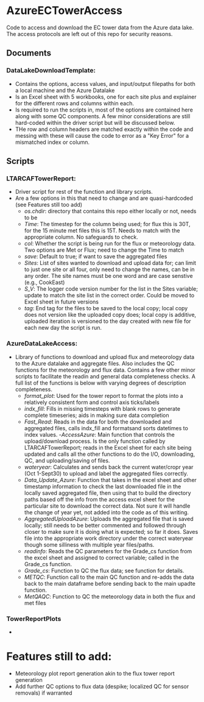 # AzureECTowerAccess
Code to access and download the EC tower data from the Azure data lake. The access protocols are left out of this repo for security reasons.

## Documents

### DataLakeDownloadTemplate:
- Contains the options, access values, and input/output filepaths for both a local machine and the Azure Datalake
- Is an Excel sheet with 5 workbooks, one for each site plus and explainer for the different rows and columns within each.
- Is required to run the scripts in, most of the options are contained here along with some QC components. A few minor considerations are still hard-coded within the driver script but will be discussed below.
- THe row and column headers are matched exactly within the code and messing with these will cause the code to error as a "Key Error" for a mismatched index or column.


## Scripts

### LTARCAFTowerReport:
- Driver script for rest of the function and library scripts. 
- Are a few options in this that need to change and are quasi-hardcoded (see Features still too add)
    - *os.chdir*: directory that contains this repo either locally or not, needs to be 
    - *Time*: The timestep for the column being used; for flux this is 30T, for the 15 minute met files this is 15T. Needs to match with the appropriate column. No safeguards to check.
    - *col*: Whether the script is being run for the flux or meteorology data. Two options are Met or Flux; need to change the Time to match
    - *save*: Default to true; if want to save the aggregated files
    - *Sites*: List of sites wanted to download and upload data for; can limit to just one site or all four, only need to change the names, can be in any order. The site names must be one word and are case senstive (e.g., CookEast)
    - *S_V*: The logger code version number for the list in the Sites variable; update to match the site list in the correct order. Could be moved to Excel sheet in future versions
    - *tag*: End tag for the files to be saved to the local copy; local copy does not version like the uploaded copy does; local copy is additive, uploaded iteration is versioned to the day created with new file for each new day the script is run.

### AzureDataLakeAccess:
- Library of functions to download and upload flux and meteorology data to the Azure datalake and aggregate files. Also includes the QC functions for the meteorology and flux data. Contains a few other minor scripts to facilitate the readin and general data completeness checks. A full list of the functions is below with varying degrees of description completeness.
    - *format_plot*: Used for the tower report to format the plots into a relatively consistent form and control axis ticks/labels
    - *indx_fill*: Fills in missing timesteps with blank rows to generate complete timeseries; aids in making sure data completion
    - *Fast_Read*: Reads in the data for both the downloaded and aggregated files, calls indx_fill and formatsand sorts datetimes to index values.
    -*AccessAzure*: Main function that controls the upload/download process. Is the only function called by LTARCAFTowerReport; reads in the Excel sheet for each site being updated and calls all the other functions to do the I/O, downloading, QC, and uploading/saving of files.
    - *wateryear*: Calculates and sends back the current water/cropr year (Oct 1-Sept30) to upload and label the aggregated files correctly.
    - *Data_Update_Azure*: Function that takes in the excel sheet and other timestamp information to check the last downloaded file in the locally saved aggregated file, then using that to build the directory paths based off the info from the access excel sheet for the particular site to download the correct data. Not sure it will handle the change of year yet, not added into the code as of this writing.
    - *AggregatedUploadAzure*: Uploads the aggregated file that is saved locally; still needs to be better commented and followed through closer to make sure it is doing what is expected; so far it does. Saves file into the appropriate work directory under the correct wateryear though some silliness with multiple year files/paths.
    - *readinfo*: Reads the QC parameters for the Grade_cs function from the excel sheet and assigned to correct variable; called in the Grade_cs function. 
    - *Grade_cs*: Function to QC the flux data; see function for details.
    - *METQC*: Function call to the main QC function and re-adds the data back to the main dataframe before sending back to the main upadte function.
    - *MetQAQC*: Function to QC the meteorology data in both the flux and met files

### TowerReportPlots
- 

# Features still to add:
- Meteorology plot report generation akin to the flux tower report generation
- Add further QC options to flux data (despike; localized QC for sensor removals) if warranted